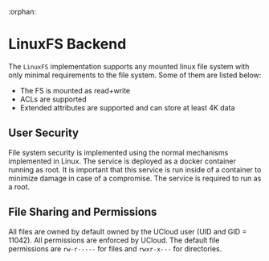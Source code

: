 :orphan:

# LinuxFS Backend

The `LinuxFS` implementation supports any mounted linux file system with only
minimal requirements to the file system. Some of them are listed below:

- The FS is mounted as read+write
- ACLs are supported
- Extended attributes are supported and can store at least 4K data

## User Security

File system security is implemented using the normal mechanisms implemented
in Linux. The service is deployed as a docker container running as root. It
is important that this service is run inside of a container to minimize
damage in case of a compromise. The service is required to run as a root.

## File Sharing and Permissions

All files are owned by default owned by the UCloud user (UID and GID = 11042).
All permissions are enforced by UCloud. The default file permissions are
`rw-r-----` for files and `rwxr-x---` for directories.
